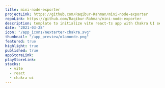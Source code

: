 ```yaml
---
title: mini-node-exporter
projectLink: https://github.com/Raqibur-Rahman/mini-node-exporter
repoLink: https://github.com/Raqibur-Rahman/mini-node-exporter
description: template to initialize vite react-ts app with Chakra UI setup
date: "2021-03-28"
icon: "/app_icons/nextarter-chakra.svg"
thumbnail: "/app_preview/olamonde.png"
featured: true
highlight: true
published: true
appStoreLink:
playStoreLink:
stacks:
  - vite
  - react
  - chakra-ui
---
```


